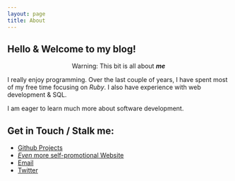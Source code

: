 ```yaml
---
layout: page
title: About
---
```

## Hello &  Welcome to my blog!


<p class="message" style="text-align:center;">
Warning: This bit is all about <em><strong>me</strong></em>
</p>

I really enjoy programming. Over the last couple of years, I have spent most of my free time focusing on *Ruby*. I also have experience with web development & SQL.

I am eager to learn much more about software development.

## Get in Touch / Stalk me:

- [Github Projects](http://github.com/wmmc)
- [*Even* more self-promotional Website](http://wmmclarke.com)
- [Email](mailto:wmmclarke@gmail.com)
- [Twitter](http://twitter.com/wmmclarke)
